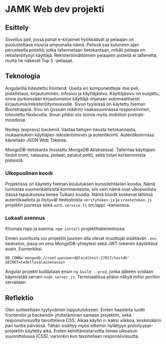 # JAMK Web dev projekti

## Esittely

Sovellus peli, jossa pahat e-kirjaimet hyökkäävät ja pelaajan on
puolustettava muuria ampumalla nämä. Pelissä saa kuluneen ajan perusteella pisteitä, jotka tallennetaan tietokantaan, mikäli pelaaja on rekisteröitynyt käyttäjä. Rekisteröimättömien pelaajien pisteitä ei tallenetta, mutta he näkevät Top 5 -pelaajat.

## Teknologia

Angularilla toteutettu frontend. Useita eri komponentteja: itse peli, pistelistaus, kirjautuminen, infosivu ja käyttäjäsivu. Käyttäjäsivu on suojattu, sinne pyrkiessään kirjautumaton käyttäjä ohjataan automaattisesti kirjautumis/rekisteröitymissivulle. Sivun tyyleissä on käytetty hieman Bootstrappiä. Sivu on (jossain määrin) vaakasuunnassa responsiivinen, toteutettu flexboxilla. Sivun pitäisi siis toimia myös mobiilisti portrait-moodissa.

Nodejs (express) backend. Vastaa tietojen hausta tietokannasta, mukaanlukien käyttäjien rekisteröiminen ja autentikointi. Autentikoinnissa käytetään JSON Web Tokenia.

MongoDB-tietokanta (hostattu MongoDB Atlaksessa). Tallentaa käyttäjien tiedot (nimi, salasana, pisteet, pelatut pelit), sekä listan korkeimmista pisteistä.

### Ulkopuolinen koodi

Projektissa on käytetty hieman koulutuksen kurssitehtävien koodia. Nämä tunnistaa suomenkielisistä kommenteista, siis vain nämä ovat ulkopuolista (tässä tapauksessa lienee Tuikan) koodia. Nämä koodit koskevat lähinnä autentikaatiota ja löytyvät tiedostoista `verifytoken.js` ja `createtoken.js` projektin juuressa sekä `auth.service.ts` src/app/ -kansiossa.

### Lokaali asennus

Kloonaa repo ja asenna: `npm install` projektihakemistossa.

Ennen suoritusta luo projektin juureen alla olevat muuttujat sisältävän `.env` tiedoston, jossa on oma MongoDB-yhteytesi sekä JWT-tokeniin käytettävä avain. Esimerkiksi

`DB_CONN='mongodb://root:password@localhost:27017/testdb'`\
`SECRET=todellasalainenavain`

Angular projekti buildataan ensin `ng build --prod`, jonka jälkeen voidaan käynnistää serveri `node server.js`.
Terminaalissa pitäisi näkyä mihin porttiin servataan.

## Reflektio

Olen suhteellisen tyytyväinen lopputulokseen. Eniten haasteita tuotti frontendin ja backendin yhdistäminen samaan projektiin, sekä responsiivisuutta tavoitteleva CSS. Aikaa käytin n. kaksi viikkoa, keskimäärin pari tuntia päivässä. Tähän sisältyy myös sittemin hylättyyn prototyyppi-projektiin käytetty aika. Eniten kehittämistarvetta lienee ulkoasun suunnittelussa (CSS), varsinkin kun tavoitellaan responsiivisuutta.
